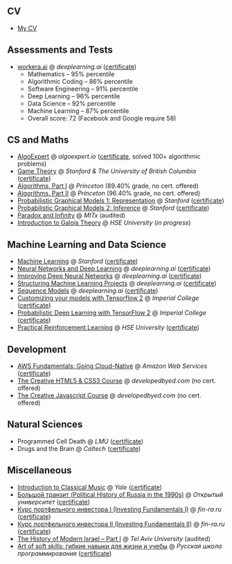 ## CV

* [My CV](CV.pdf)

## Assessments and Tests

* [workera.ai](workera.ai) @ *deeplearning.ai* ([certificate](https://app.workera.ai/public/candidate/certificate?code=K8C52BJ7))
  * Mathematics – 95% percentile
  * Algorithmic Coding – 86% percentile
  * Software Engineering – 91% percentile
  * Deep Learning – 96% percentile
  * Data Science – 92% percentile
  * Machine Learning – 87% percentile
  * Overall score: 72 (Facebook and Google require 58)

## CS and Maths
* [AlgoExpert](http://algoexpert.io) @ *algoexpert.io* ([certificate](https://certificate.algoexpert.io/AE-5b045ca343), solved 100+ algorithmic problems)
* [Game Theory](https://www.coursera.org/learn/game-theory-1) @ *Stanford & The University of British Columbia* ([certificate](https://coursera.org/share/e7c0c8ce0a4e01f261c35d8a213bcf42))
* [Algorithms, Part I](https://www.coursera.org/learn/algorithms-part1) @ *Princeton* (89.40% grade, no cert. offered)
* [Algorithms, Part II](https://www.coursera.org/learn/algorithms-part2) @ *Princeton* (96.40% grade, no cert. offered)
* [Probabilistic Graphical Models 1: Representation](https://www.coursera.org/learn/probabilistic-graphical-models) @ *Stanford* ([certificate](https://coursera.org/share/92e125b412f1cd7e6f17f6dabe0efe48))
* [Probabilistic Graphical Models 2: Inference](https://www.coursera.org/learn/probabilistic-graphical-models-2-inference) @ *Stanford* ([certificate](https://coursera.org/share/6fc6af37eb7b4814b92f7a5026780e58))
* [Paradox and Infinity](https://www.edx.org/course/paradox-and-infinity) @ *MITx* (audited)
* [Introduction to Galois Theory](https://www.coursera.org/learn/galois/home/info) @ *HSE University* (_in progress_)

## Machine Learning and Data Science
* [Machine Learning](https://www.coursera.org/learn/machine-learning) @ *Stanford* ([certificate](https://coursera.org/share/f86d3eb0588e2c8d0e748c27b55cbb11))
* [Neural Networks and Deep Learning](https://www.coursera.org/learn/neural-networks-deep-learning) @ *deeplearning.ai* ([certificate](https://coursera.org/share/42f41b12427cb2c18dcb2eb988504c16))
* [Improving Deep Neural Networks](https://www.coursera.org/learn/deep-neural-network) @ *deeplearning.ai* ([certificate](https://coursera.org/share/9ef5b3f5bcc21e6f27a2b66f007077d6))
* [Structuring Machine Learning Projects](https://www.coursera.org/learn/machine-learning-projects) @ *deeplearning.ai* ([certificate](https://coursera.org/share/d9aee15d608158c00ab234e189589df2))
* [Sequence Models](https://www.coursera.org/learn/nlp-sequence-models) @ *deeplearning.ai* ([certificate](https://coursera.org/share/2d37b80f03f13ad73ce8b4a588a7c2c3))
* [Customizing your models with Tensorflow 2](https://www.coursera.org/learn/customising-models-tensorflow2) @ *Imperial College* ([certificate](https://coursera.org/share/b8c8e2f74117f888e15a6f9345caee0f))
* [Probabilistic Deep Learning with TensorFlow 2](https://www.coursera.org/learn/probabilistic-deep-learning-with-tensorflow2/home/info) @ *Imperial College* ([certificate](https://coursera.org/share/e94ca2ac0b64ed8be552421a24250a2e))
* [Practical Reinforcement Learning](https://www.coursera.org/learn/practical-rl/home/welcome) @ *HSE University* ([certificate](https://coursera.org/share/ec9bc53f0cb0054b45da122503903ed8))

## Development
* [AWS Fundamentals: Going Cloud-Native](https://www.coursera.org/learn/aws-fundamentals-going-cloud-native) @ *Amazon Web Services* ([certificate](https://coursera.org/share/a31104fa55512a2521e808f7ae044db0))
* [The Creative HTML5 & CSS3 Course](https://developedbyed.com/p/the-creative-html5-css3-course) @ *developedbyed.com* (no cert. offered)
* [The Creative Javascript Course](https://developedbyed.com/p/the-creative-javascript-course) @ *developedbyed.com* (no cert. offered)

## Natural Sciences
* Programmed Cell Death @ *LMU* ([certificate](certificates/Coursera_PCD_certificate_2013.pdf))
* Drugs and the Brain @ *Caltech* ([certificate](certificates/Coursera_Drugs_and_Brain_certificate_2014.pdf))

## Miscellaneous
* [Introduction to Classical Music](https://www.coursera.org/learn/introclassicalmusic) @ *Yale* ([certificate](https://coursera.org/share/3a5cc394ca7b6170cd06d808e0860539))
* [Большой транзит (Political History of Russia in the 1990s)](https://openuni.io/course/2/) @ *Открытый университет* ([certificate](certificates/OpenUniCertificate.pdf))
* [Курс портфельного инвестора I (Investing Fundamentals I)](https://fin-ra.ru) @ *fin-ra.ru* ([certificate](certificates/investing-1-step.pdf))
* [Курс портфельного инвестора II (Investing Fundamentals II)](https://fin-ra.ru) @ *fin-ra.ru* ([certificate](certificates/investing-2-step.pdf))
* [The History of Modern Israel – Part I](https://www.coursera.org/learn/history-israel) @ *Tel Aviv University* (audited)
* [Art of soft skills: гибкие навыки для жизни и учебы](https://stepik.org/course/95702/) @ *Русская школа программирования* ([certificate](https://stepik.org/cert/1022075))
